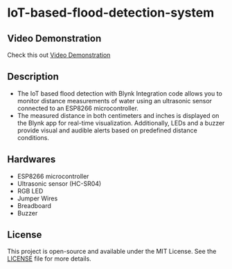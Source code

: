 # IoT-based-flood-detection-system

## Video Demonstration
Check this out [Video Demonstration](https://www.tiktok.com/@qubits.io/video/7530842254420774162?is_from_webapp=1&sender_device=pc&web_id=7491002461630400008)


## Description

- The IoT based flood detection with Blynk Integration code allows you to monitor distance measurements of water using an ultrasonic sensor connected to an ESP8266 microcontroller.
- The measured distance in both centimeters and inches is displayed on the Blynk app for real-time visualization. Additionally, LEDs and a buzzer provide visual and audible alerts based on predefined distance conditions.

## Hardwares
- ESP8266 microcontroller
- Ultrasonic sensor (HC-SR04)
- RGB LED
- Jumper Wires
- Breadboard
- Buzzer
## License

This project is open-source and available under the MIT License. See the [LICENSE](LICENSE) file for more details.
